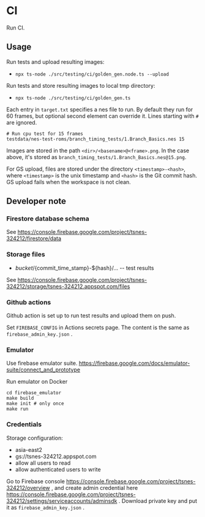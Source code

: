 # CI

Run CI.

## Usage

Run tests and upload resulting images:

* `npx ts-node ./src/testing/ci/golden_gen.node.ts --upload`

Run tests and store resulting images to local tmp directory:

* `npx ts-node ./src/testing/ci/golden_gen.ts`

Each entry in `target.txt` specifies a nes file to run. By default they run for
60 frames, but optional second element can override it.
Lines starting with `#` are ignored.

```
# Run cpu test for 15 frames
testdata/nes-test-roms/branch_timing_tests/1.Branch_Basics.nes 15
```

Images are stored in the path `<dir>/<basename>@<frame>.png`. In the case
above, it's stored as `branch_timing_tests/1.Branch_Basics.nes@15.png`.

For GS upload, files are stored under the directory `<timestamp>-<hash>`,
where `<timestamp>` is the unix timestamp and `<hash>` is the Git commit hash.
GS upload fails when the workspace is not clean.

## Developer note

### Firestore database schema

See https://console.firebase.google.com/project/tsnes-324212/firestore/data

### Storage files

* $bucket/${commit_time_stamp}-${hash}/...  -- test results

See https://console.firebase.google.com/project/tsnes-324212/storage/tsnes-324212.appspot.com/files

### Github actions

Github action is set up to run test results and upload them on push.

Set `FIREBASE_CONFIG` in Actions secrets page. The content is the same as
`firebase_admin_key.json` .

### Emulator

Use firebase emulator suite.
https://firebase.google.com/docs/emulator-suite/connect_and_prototype

Run emulator on Docker

```
cd firebase_emulator
make build
make init # only once
make run
```

### Credentials

Storage configuration:

* asia-east2
* gs://tsnes-324212.appspot.com
* allow all users to read
* allow authenticated users to write

Go to Firebase console
https://console.firebase.google.com/project/tsnes-324212/overview ,
and create admin credential here
https://console.firebase.google.com/project/tsnes-324212/settings/serviceaccounts/adminsdk .
Download private key and put it as `firebase_admin_key.json` .
